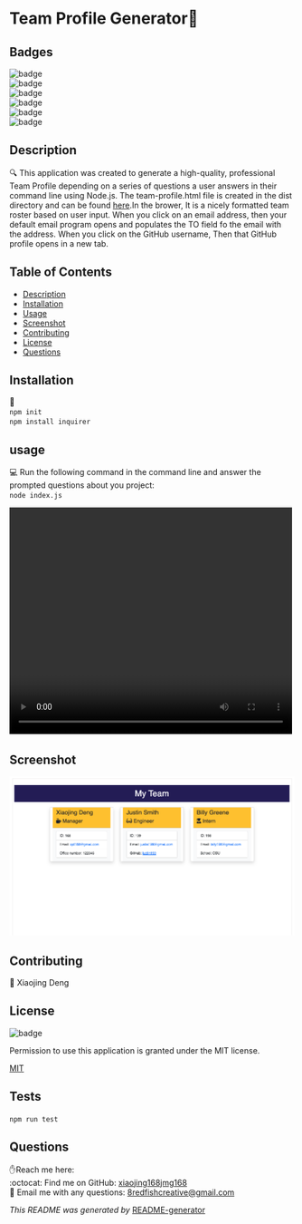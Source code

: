 <h1>Team Profile Generator👋</h1>

## Badges
![badge](https://img.shields.io/github/languages/top/xiaojing168jmg168/team-proflie-generator)
<br> 
![badge](https://img.shields.io/github/languages/count/xiaojing168jmg168/team-proflie-generator)
<br>
![badge](https://img.shields.io/github/issues/xiaojing168jmg168/team-proflie-generator)
<br>
![badge](https://img.shields.io/github/issues-closed/xiaojing168jmg168/team-proflie-generator)
<br>
![badge](https://img.shields.io/github/last-commit/xiaojing168jmg168/team-proflie-generator)
<br>
![badge](https://img.shields.io/badge/license-MIT-brightgreen)


## Description
🔍 This application was created to generate a high-quality, professional Team Profile depending on a series of questions a user answers in their command line using Node.js. The team-profile.html file is created in the dist directory and can be found [here](./dist/team-profile.html).In the brower, It is a nicely formatted team roster based on user input. When you click on an email address, then your default email program opens and populates the TO field fo the email with the address. When you click on the GitHub username, Then that GitHub profile opens in a new tab.


## Table of Contents
- [Description](#description)
- [Installation](#installation)
- [Usage](#usage)
- [Screenshot](#screenshot)
- [Contributing](#contributing)
- [License](#license)
- [Questions](#questions)



## Installation
💾 <br/>```
npm init ```
<br/>```
npm install inquirer ```

     


## usage
💻 Run the following command in the command line and answer the prompted questions about you project: <br/> ```
node index.js ```

<video  width="500" height="400" controls>
  <source src="./dist/team-profile-generator-1.mp4" type="video/mp4">
</video>

## Screenshot
![screenshot](./dist/screenshot.png)

## Contributing
👥 Xiaojing Deng


## License

![badge](https://img.shields.io/badge/license-MIT-brightgreen)</br>
<p>Permission to use this application is granted under the MIT license.</p>
 
[MIT](https://choosealicense.com/licenses/mit)



## Tests
``` npm run test ```

## Questions
✋Reach me here:<br/>
:octocat: Find me on GitHub: [xiaojing168jmg168](https://github.com/xiaojing168jmg168)<br/>
📩 Email me with any questions: 8redfishcreative@gmail.com


*This README was generated by* [README-generator](https://github.com/xiaojing168jmg168/readme-generator)
